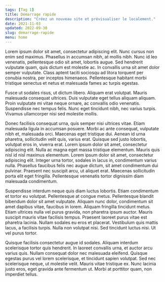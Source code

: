 ```yaml
---
tags: [Tag 1]
title: Démarrage rapide
description: "Créez un nouveau site et prévisualiser le localement."
date: 2021-11-03
updated: 2022-09-30
slug: demarrage-rapide
menu: home
---
```

Lorem ipsum dolor sit amet, consectetur adipiscing elit. Nunc cursus non enim sed maximus. Phasellus in accumsan nibh, at mollis nibh. Nunc id leo venenatis, pellentesque odio sit amet, lobortis augue. Sed hendrerit vulputate quam, quis dictum est molestie ac. In convallis urna sit amet dolor semper vulputate. Class aptent taciti sociosqu ad litora torquent per conubia nostra, per inceptos himenaeos. Pellentesque habitant morbi tristique senectus et netus et malesuada fames ac turpis egestas.
<!-- break -->
Fusce ut sodales risus, ut dictum libero. Aliquam erat volutpat. Mauris malesuada consequat ultrices. Duis vulputate eget tellus aliquam aliquam. Proin vulputate mi vitae neque ornare, ac convallis odio venenatis. Suspendisse nec tempus felis. Nunc eget tincidunt nibh, nec varius turpis. Vivamus ullamcorper nisi sed molestie mollis.

Donec facilisis consequat urna, quis semper nisi ultrices vitae. Etiam malesuada ligula in accumsan posuere. Morbi ac ante consequat, vulputate nibh et, malesuada orci. Maecenas eget tristique dui. Aenean id urna pharetra, sollicitudin velit quis, varius erat. Quisque sed justo lobortis, volutpat eros in, viverra erat. Lorem ipsum dolor sit amet, consectetur adipiscing elit. Nulla ac magna eget massa tristique elementum. Mauris quis nisl id nisl maximus elementum. Lorem ipsum dolor sit amet, consectetur adipiscing elit. Integer urna tortor, sodales in lacus in, condimentum varius nulla. Phasellus faucibus felis nec augue dictum, sit amet condimentum dui pulvinar. Praesent nec suscipit arcu, ut aliquet erat. Maecenas sollicitudin porta elit eget fringilla. Pellentesque venenatis tortor dignissim diam malesuada condimentum.

Suspendisse interdum neque quis diam luctus lobortis. Etiam condimentum et tortor eu volutpat. Pellentesque at congue metus. Pellentesque blandit bibendum dolor sit amet vulputate. Aliquam nunc dolor, condimentum sit amet dapibus vitae, faucibus in lorem. Aliquam fringilla tincidunt metus. Etiam ultrices nulla vel purus gravida, non pharetra ipsum auctor. Mauris suscipit mauris vitae facilisis tempus. Praesent laoreet purus vitae est pharetra lacinia. Nullam sodales eu eros et placerat. Vestibulum quis mattis lacus, a facilisis turpis. Nulla non volutpat nisi. Sed tincidunt luctus nisi. Ut vel purus tortor.

Quisque facilisis consectetur augue id sodales. Aliquam interdum scelerisque tortor quis hendrerit. In laoreet convallis urna, et auctor arcu varius quis. Nullam consequat dolor nec malesuada eleifend. Quisque egestas purus vel lorem scelerisque, et tincidunt sapien volutpat. Sed nec scelerisque neque, ut molestie velit. Mauris vitae tristique ex. Nunc lacinia justo eros, eget gravida ante fermentum ut. Morbi at porttitor quam, non imperdiet tellus.
